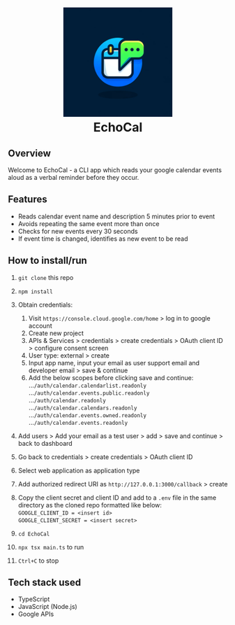 <h1 align="center">
    <img src="https://raw.githubusercontent.com/em-baggie/EchoCal/main/EchoCal_logo.webp" alt="wells score logo" height="250">
    <br/>
    EchoCal
</h1>

## Overview

Welcome to EchoCal - a CLI app which reads your google calendar events aloud as a verbal reminder before they occur.

## Features
- Reads calendar event name and description 5 minutes prior to event
- Avoids repeating the same event more than once
- Checks for new events every 30 seconds
- If event time is changed, identifies as new event to be read

## How to install/run

1. `git clone` this repo
2. `npm install`
3. Obtain credentials:

   1. Visit `https://console.cloud.google.com/home` > log in to google account
   2. Create new project
   3. APIs & Services > credentials > create credentials > OAuth client ID > configure consent screen
   4. User type: external > create
   5. Input app name, input your email as user support email and developer email > save & continue
   6. Add the below scopes before clicking save and continue:<br>
        ...`/auth/calendar.calendarlist.readonly`<br>
        ...`/auth/calendar.events.public.readonly`<br>
        ...`/auth/calendar.readonly`<br>
        ...`/auth/calendar.calendars.readonly`<br>
        ...`/auth/calendar.events.owned.readonly`<br>
        ...`/auth/calendar.events.readonly`<br>
5. Add users > Add your email as a test user > add > save and continue > back to dashboard
7. Go back to credentials > create credentials > OAuth client ID
8. Select web application as application type
9. Add authorized redirect URI as `http://127.0.0.1:3000/callback` > create
10. Copy the client secret and client ID and add to a `.env` file in the same directory as the cloned repo formatted like below:<br>
    `GOOGLE_CLIENT_ID = <insert id>`<br>
    `GOOGLE_CLIENT_SECRET = <insert secret>`<br>
11. `cd EchoCal`
12. `npx tsx main.ts` to run
13. `Ctrl+C` to stop

## Tech stack used
- TypeScript
- JavaScript (Node.js)
- Google APIs
